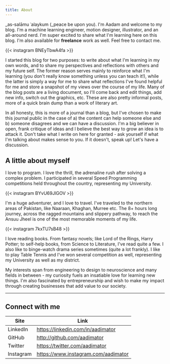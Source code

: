 ```yaml
---
title: About
---
```


\_as-salāmu ʿalaykum (\_peace be upon you). I'm Aadam and welcome to my blog. I'm a machine learning engineer, motion designer, illustrator, and an all-around nerd. I'm super excited to share what I'm learning here on this blog. I'm also available for **freelance** work as well. Feel free to contact me.

{{< instagram BNEyTbwA4fa >}}

I started this blog for two purposes: to write about what I'm learning in my own words, and to share my perspectives and reflections with others and my future self. The former reason serves mainly to reinforce what I'm learning (you don't really know something unless you can teach it!), while the latter is simply a way for me to share what reflections I've found helpful for me and store a snapshot of my views over the course of my life. Many of the blog posts are a living document, so I'll come back and edit things, add new info, switch out the graphics, etc. These are also pretty informal posts, more of a quick brain dump than a work of literary art.

In all honesty, this is more of a journal than a blog, but I've chosen to make this journal public in the case of a) the content can help someone else and b) someone disagrees and we can have a discussion. I'm a big believer in open, frank critique of ideas and I believe the best way to grow an idea is to attack it. Don't take what I write on here for granted - ask yourself if what I'm talking about makes sense to you. If it doesn't, speak up! Let's have a discussion.

## A little about myself

I love to program. I love the thrill, the adrenaline rush after solving a complex problem. I participated in several Speed Programming competitions held throughout the country, representing my University.

{{< instagram BYvU69JlGOV >}}

I'm a huge adventurer, and I love to travel. I've traveled to the northern areas of Pakistan, like Naaraan, Khaghan, Murree etc. The 8+ hours long journey, across the ragged mountains and slippery pathway, to reach the Ansuu Jheel is one of the most memorable moments of my life.

{{< instagram 7kxTU7sB48 >}}

I love reading books. From fantasy novels; like Lord of the Rings, Harry Potter; to self-help books, from Science to Literature, I've read quite a few. I also like to binge-watch drama series sometimes (quite a lot frankly). I like to play Table Tennis and I've won several competition as well, representing my University as well as my district.

My interests span from engineering to design to neuroscience and many fields in between - my curiosity fuels an insatiable love for learning new things. I'm also fascinated by entrepreneurship and wish to make my impact through creating businesses that add value to our society.

---

## Connect with me

| Site      | Link                                |
| --------- | ----------------------------------- |
| LinkedIn  | https://linkedin.com/in/aadimator   |
| GitHub    | http://github.com/aadimator         |
| Twitter   | https://twitter.com/aadimator       |
| Instagram | https://www.instagram.com/aadimator |
